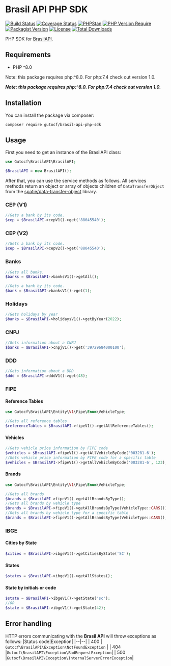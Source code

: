 

# Brasil API PHP SDK

[![Build Status](https://img.shields.io/github/workflow/status/gutocf/brasil-api-php-sdk/CI/main?style=flat-square)](https://github.com/gutocf/brasil-api-php-sdk/actions?query=workflow%3ACI+branch%3Amain)
[![Coverage Status](https://img.shields.io/codecov/c/github/gutocf/brasil-api-php-sdk.svg?style=flat-square)](https://codecov.io/github/gutocf/brasil-api-php-sdk)
[![PHPStan](https://img.shields.io/badge/PHPStan-Level%207-brightgreen.svg?style=flat-square&logo=php)](https://shields.io/#/)
[![PHP Version Require](http://poser.pugx.org/gutocf/brasil-api-php-sdk/require/php)](https://packagist.org/packages/gutocf/brasil-api-php-sdk)
[![Packagist Version](https://img.shields.io/packagist/v/gutocf/brasil-api-php-sdk?style=flat-square)](https://packagist.org/packages/gutocf/brasil-api-php-sdk)
[![License](https://img.shields.io/badge/license-MIT-blue.svg?style=flat-square)](https://packagist.org/packages/gutocf/brasil-api-php-sdk)
[![Total Downloads](https://img.shields.io/packagist/dt/gutocf/brasil-api-php-sdk.svg?style=flat-square)](https://packagist.org/packages/gutocf/brasil-api-php-sdk)

PHP SDK for [BrasilAPI](https://brasilapi.com.br/).

## Requirements

 - PHP ^8.0
 
Note: this package requires php:^8.0. For php:7.4 check out version 1.0.

___Note: this package requires php:^8.0. For php:7.4 check out version 1.0.___

## Installation

You can install the package via composer:

    composer require gutocf/brasil-api-php-sdk

## Usage

First you need to get an instance of the BrasilAPI class:

```php
use Gutocf\BrasilAPI\BrasilAPI;

$BrasilAPI = new BrasilAPI();
```
After that, you can use the service methods as follows. All services methods return an object or array of objects children of `DataTransferObject` from the [spatie/data-transfer-object](https://github.com/spatie/data-transfer-object/) library.

### CEP (V1)

```php
//Gets a bank by its code.
$cep = $BrasilAPI->cepV1()->get('88045540');
```
### CEP (V2)

```php
//Gets a bank by its code.
$cep = $BrasilAPI->cepV2()->get('88045540');
```

### Banks

```php
//Gets all banks.
$banks = $BrasilAPI->banksV1()->getAll();

//Gets a bank by its code.
$bank = $BrasilAPI->banksV1()->get(1);
```

### Holidays

```php
//Gets holidays by year
$banks = $BrasilAPI->holidaysV1()->getByYear(2022);
```

### CNPJ

```php
//Gets information about a CNPJ
$banks = $BrasilAPI->cnpjV1()->get('39729684000100');
```

### DDD

```php
//Gets information about a DDD
$ddd = $BrasilAPI->dddV1()->get(48);
```

### FIPE

#### Reference Tables
```php
use Gutocf\BrasilAPI\Entity\V1\Fipe\Enum\VehicleType;

//Gets all reference tables
$referenceTables = $BrasilAPI->fipeV1()->getAllReferenceTables();
```
#### Vehicles
```php
//Gets vehicle price information by FIPE code
$vehicles = $BrasilAPI->fipeV1()->getAllVehicleByCode('003281-6');
//Gets vehicle price information by FIPE code for a specific table
$vehicles = $BrasilAPI->fipeV1()->getAllVehicleByCode('003281-6', 123);
```
#### Brands
```php
use Gutocf\BrasilAPI\Entity\V1\Fipe\Enum\VehicleType;

//Gets all brands
$brands = $BrasilAPI->fipeV1()->getAllBrandsByType();
//Gets all brands by vehicle type
$brands = $BrasilAPI->fipeV1()->getAllBrandsByType(VehicleType::CARS());
//Gets all brands by vehicle type for a specific table
$brands = $BrasilAPI->fipeV1()->getAllBrandsByType(VehicleType::CARS(), 123);
```

### IBGE

####  Cities by State
```php
$cities = $BrasilAPI->ibgeV1()->getCitiesByState('SC');
```
####  States
```php
$states = $BrasilAPI->ibgeV1()->getAllStates();
```
####  State by initials or code
```php
$state = $BrasilAPI->ibgeV1()->getState('sc');
//OR
$state = $BrasilAPI->ibgeV1()->getState(42);
```

## Error handling

HTTP errors communicating with the **Brasil API** will throw exceptions as follows:
|Status code|Exception|
|--|--|
| 400 | ```Gutocf\BrasilAPI\Exception\NotFoundException``` |
| 404 |```Gutocf\BrasilAPI\Exception\BadRequestException```|
| 500 |```Gutocf\BrasilAPI\Exception\InternalServerErrorException```|
